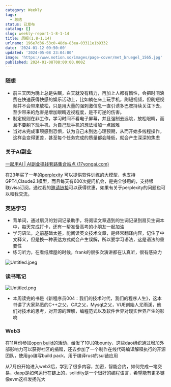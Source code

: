 ```yaml
---
category: Weekly
tags:
  - 总结
status: 已发布
catalog: []
slug: weekly-report-1-8-1-14
title: 周报(1.8-1.14)
urlname: 196e7d36-53c0-48da-83ea-03311e1b9332
date: '2024-01-12 09:50:00'
updated: '2024-05-08 23:04:00'
image: 'https://www.notion.so/images/page-cover/met_bruegel_1565.jpg'
published: 2024-01-08T08:00:00.000Z
---
```


### 随想

- 前三天因为晚上总是失眠，白天就没有精力，再加上人都有惰性，会把时间浪费在快速获得快感的娱乐活动上，比如躺在床上玩手机，刷短视频，但刷短视频并不会带来放松，只是用大量的强刺激信息一直引诱多巴胺持续关注下去，至少带来的危害是增加眼睛近视程度，是不可逆的伤害。
- 制定规则在非工作，学习时间不看电子屏幕，并且强制去远眺，放松眼睛，而且不要躺下玩手机，为自己玩手机的想法增加一点困难
- 当对未完成事项感到恐惧，认为自己未到达心理预期，从而开始多线程操作，这样会变得更差，甚至每个任务完成的质量都会降低，就会产生深深的焦虑

### 关于AI副业


[一起用AI | AI副业搞钱套路集合站点 (17yongai.com)](https://17yongai.com/)


在23年买了一年的[perplexity](https://www.perplexity.ai/) 可以提供软件训练的大模型，也支持GPT4,Claude2.1模型，而且每天有600次提问机会，是完全够用的，支持银联/visa订阅，通过我的[邀请链接](https://perplexity.ai/pro?referral_code=SGJ7X87B)可以获得优惠，如果有关于perplexity的问题也可以和我交流。


### 英语学习

- 背单词，通过扇贝的划词记录助手，将阅读文章遇到的生词记录到扇贝生词本中，每天完成打卡，还有一帮准备高考的小朋友一起加油
- 学习语法，之前基础太差，能阅读英文技术文章，是经常翻译内容，记住了中文释义，但是换一种表达方式就会产生误解，所以要学习语法，这是语法的重要性
- 练习听力，在看纸牌屋的时候，frank的很多次演讲都在认真听，很有感染力

![Untitled.jpeg](https://prod-files-secure.s3.us-west-2.amazonaws.com/5d24fe63-e567-4804-86f9-9fdc62e13082/c33f3733-be40-431e-a494-10399ac86f32/Untitled.jpeg?X-Amz-Algorithm=AWS4-HMAC-SHA256&X-Amz-Content-Sha256=UNSIGNED-PAYLOAD&X-Amz-Credential=ASIAZI2LB466UEZE25J7%2F20250303%2Fus-west-2%2Fs3%2Faws4_request&X-Amz-Date=20250303T053840Z&X-Amz-Expires=3600&X-Amz-Security-Token=IQoJb3JpZ2luX2VjEJX%2F%2F%2F%2F%2F%2F%2F%2F%2F%2FwEaCXVzLXdlc3QtMiJHMEUCIFPfyTlGW9Gl9Tp9ECAAp1XnYvWZXACilMBqfpgvAKf5AiEAzLsZaVJjnm6nLEUmWo49TTLumvH7l1j69UrkagKvME4qiAQIzv%2F%2F%2F%2F%2F%2F%2F%2F%2F%2FARAAGgw2Mzc0MjMxODM4MDUiDAvj7qiy0uAmp5wtjircA0iHbBPhULX2rCuUrWqp5Ipp0w1fWlej6ciJNXBo%2BFFnngq%2FwFSKocZMoQUrHGH7rlEKUvOWdlEvz7aOcH0dcUb60B4s08P9bp%2BbLiwx4KwJAEY0Knjs7gdpLd7qiKwKZkJYrPiFArm1UIZqsuDpAu8CIwQwY50pcfARyW66M05gLeRDUn%2FMe1WVqwcUP%2FT4wzxe%2FznLK22Xt1bzNX2Wy%2FPLVEqfqBBhuQeXF9gisRtvpWjzCEv4puXZiiAbdrsySYAcCNX3nVsCQPC%2BCRuKHa%2BOyowJjnj57rzTm8Wr66bXVJaJgYL%2FHtf7qqKKJK0hmSGZqJUYaBee%2FlZsL1rUI1Prc3QtXHsGyMAPvA854dvigEbpBfvQSiZmKE7QSmI2XuhSdTq0CuiHIGyamHUqoYDXwOdvnWq4b5gJcuG003pAAFTrdE9d7oCdLODdFaRYz46K%2FLFYCEnbwxtR5UZMlNIu%2FKAHuVnf5CgCn3fa%2FTIEK0t1EsrckpSBWN5yHBWhP3tUWNeVfPGeyDM2OOU%2FmxB5h0MxewlkJDgxPCZ5D90BPlYjtOfcYq1%2F7uUMzO6%2FqFslkpDV57ep%2BgNaTD54fc4Rtop%2FqzvDMZ22lC5ZuH5RX9lbYXD9XaAE1LrVMO%2F2lL4GOqUBARaXsehK4VQFGsjjX7K%2BTecIntijhR20%2B%2Bp8i%2BjepV5V5aVScePniMB%2FNOWFytw0NeV4b9AJuxH3tB4CEPfVs82Sbaha2UID3YoUYcRajLVVXefoFurVW7Uv5oUzPuz7ju%2Bc9GYOJg%2FBSomzu%2F2imnPHBlqg34hLof86OZf4Jdl9WLHrP6FPYh3VQQxMd41SVjD958CzQ2fn9q0oMwREnDGibiMB&X-Amz-Signature=eecfc514caa3625ebfab290e6954b9feb640c7c0e948a09658658c1d22e3d9e7&X-Amz-SignedHeaders=host&x-id=GetObject)


### 读书笔记


![Untitled.png](https://prod-files-secure.s3.us-west-2.amazonaws.com/5d24fe63-e567-4804-86f9-9fdc62e13082/96aa439a-1c95-4054-aa84-ef4e0c8eb5d1/Untitled.png?X-Amz-Algorithm=AWS4-HMAC-SHA256&X-Amz-Content-Sha256=UNSIGNED-PAYLOAD&X-Amz-Credential=ASIAZI2LB466UEZE25J7%2F20250303%2Fus-west-2%2Fs3%2Faws4_request&X-Amz-Date=20250303T053840Z&X-Amz-Expires=3600&X-Amz-Security-Token=IQoJb3JpZ2luX2VjEJX%2F%2F%2F%2F%2F%2F%2F%2F%2F%2FwEaCXVzLXdlc3QtMiJHMEUCIFPfyTlGW9Gl9Tp9ECAAp1XnYvWZXACilMBqfpgvAKf5AiEAzLsZaVJjnm6nLEUmWo49TTLumvH7l1j69UrkagKvME4qiAQIzv%2F%2F%2F%2F%2F%2F%2F%2F%2F%2FARAAGgw2Mzc0MjMxODM4MDUiDAvj7qiy0uAmp5wtjircA0iHbBPhULX2rCuUrWqp5Ipp0w1fWlej6ciJNXBo%2BFFnngq%2FwFSKocZMoQUrHGH7rlEKUvOWdlEvz7aOcH0dcUb60B4s08P9bp%2BbLiwx4KwJAEY0Knjs7gdpLd7qiKwKZkJYrPiFArm1UIZqsuDpAu8CIwQwY50pcfARyW66M05gLeRDUn%2FMe1WVqwcUP%2FT4wzxe%2FznLK22Xt1bzNX2Wy%2FPLVEqfqBBhuQeXF9gisRtvpWjzCEv4puXZiiAbdrsySYAcCNX3nVsCQPC%2BCRuKHa%2BOyowJjnj57rzTm8Wr66bXVJaJgYL%2FHtf7qqKKJK0hmSGZqJUYaBee%2FlZsL1rUI1Prc3QtXHsGyMAPvA854dvigEbpBfvQSiZmKE7QSmI2XuhSdTq0CuiHIGyamHUqoYDXwOdvnWq4b5gJcuG003pAAFTrdE9d7oCdLODdFaRYz46K%2FLFYCEnbwxtR5UZMlNIu%2FKAHuVnf5CgCn3fa%2FTIEK0t1EsrckpSBWN5yHBWhP3tUWNeVfPGeyDM2OOU%2FmxB5h0MxewlkJDgxPCZ5D90BPlYjtOfcYq1%2F7uUMzO6%2FqFslkpDV57ep%2BgNaTD54fc4Rtop%2FqzvDMZ22lC5ZuH5RX9lbYXD9XaAE1LrVMO%2F2lL4GOqUBARaXsehK4VQFGsjjX7K%2BTecIntijhR20%2B%2Bp8i%2BjepV5V5aVScePniMB%2FNOWFytw0NeV4b9AJuxH3tB4CEPfVs82Sbaha2UID3YoUYcRajLVVXefoFurVW7Uv5oUzPuz7ju%2Bc9GYOJg%2FBSomzu%2F2imnPHBlqg34hLof86OZf4Jdl9WLHrP6FPYh3VQQxMd41SVjD958CzQ2fn9q0oMwREnDGibiMB&X-Amz-Signature=34dc3c0b452467678f354c0ad9794eaee4593b5083eca407e7d35b7a00c512ad&X-Amz-SignedHeaders=host&x-id=GetObject)

- 本周读完的书是《新程序员004：我们的技术时代，我们的程序人生》，这本书讲了大家熟悉的C++之父，C#之父，Mysql之父，VUE创始人尤雨溪，他们对技术的思考，对开源的理解，编程范式以及软件世界对现实世界产生的影响

### Web3


在11月份参加[open build](https://openbuild.xyz/learn/challenges)的活动，给发了10U的bounty，这些dao组织通过增加外部影响力可以获得社区的捐赠，还去参加了一个制作在线代码编译解释执行的开源团队，使用go编写build pack，用于编译rust的sui链应用


从7月份开始进入web3后，学到了很多内容，加密，智能合约，如何完成一笔交易，dapp是如何运行在链上的，solidity是一个很好的编程语言，希望能有更多链像evm这样发扬光大

